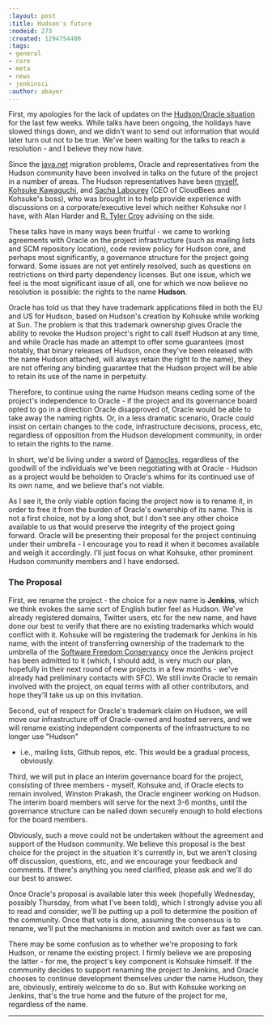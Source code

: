 ```yaml
---
:layout: post
:title: Hudson's future
:nodeid: 273
:created: 1294754400
:tags:
- general
- core
- meta
- news
- jenkinsci
:author: abayer
---
```

First, my apologies for the lack of updates on the [Hudson/Oracle situation](http://hudson-labs.org/content/whos-driving-thing) for
the last few weeks. While talks have been ongoing, the holidays have slowed
things down, and we didn't want to send out information that would later turn
out not to be true. We've been waiting for the talks to reach a resolution -
and I believe they now have.

Since the [java.net](http://www.java.net) migration problems, Oracle and representatives from the
Hudson community have been involved in talks on the future of the project in a
number of areas. The Hudson representatives have been [myself](http://twitter.com/abayer), [Kohsuke
Kawaguchi](http://twitter.com/kohsukekawa), and [Sacha Labourey](https://twitter.com/SachaLabourey)  (CEO of CloudBees and Kohsuke's boss), who was
brought in to help provide experience with discussions on a corporate/executive
level which neither Kohsuke nor I have, with Alan Harder and [R. Tyler Croy](http://twitter.com/agentdero)
advising on the side.

These talks have in many ways been fruitful - we came to working agreements
with Oracle on the project infrastructure (such as mailing lists and SCM
repository location), code review policy for Hudson core, and perhaps most
significantly, a governance structure for the project going forward. Some
issues are not yet entirely resolved, such as questions on restrictions on
third party dependency licenses. But one issue, which we feel is the most
significant issue of all, one for which we now believe no resolution is
possible: the rights to the name **Hudson**.

Oracle has told us that they have trademark applications filed in both the EU
and US for Hudson, based on Hudson's creation by Kohsuke while working at Sun.
The problem is that this trademark ownership gives Oracle the ability to revoke
the Hudson project's right to call itself Hudson at any time, and while Oracle
has made an attempt to offer some guarantees (most notably, that binary
releases of Hudson, once they've been released with the name Hudson attached,
will always retain the right to the name), they are not offering any binding
guarantee that the Hudson project will be able to retain its use of the name in
perpetuity.

Therefore, to continue using the name Hudson means ceding some of the project's
independence to Oracle - if the project and its governance board opted to go in
a direction Oracle disapproved of, Oracle would be able to take away the naming
rights. Or, in a less dramatic scenario, Oracle could insist on certain changes
to the code, infrastructure decisions, process, etc, regardless of opposition
from the Hudson development community, in order to retain the rights to the
name. 

In short, we'd be living under a sword of [Damocles](https://secure.wikimedia.org/wikipedia/en/wiki/Damocles), regardless of the goodwill
of the individuals we've been negotiating with at Oracle - Hudson as a project
would be beholden to Oracle's whims for its continued use of its own name, and
we believe that's not viable.
<!--break-->
As I see it, the only viable option facing the project now is to rename it, in
order to free it from the burden of Oracle's ownership of its name. This is not
a first choice, not by a long shot, but I don't see any other choice available
to us that would preserve the integrity of the project going forward. Oracle
will be presenting their proposal for the project continuing under their
umbrella - I encourage you to read it when it becomes available and weigh it
accordingly. I'll just focus on what Kohsuke, other prominent Hudson community
members and I have endorsed.

### The Proposal

First, we rename the project - the choice for a new name is **Jenkins**, which we
think evokes the same sort of English butler feel as Hudson. We've already
registered domains, Twitter users, etc for the new name, and have done our best
to verify that there are no existing trademarks which would conflict with it.
Kohsuke will be registering the trademark for Jenkins in his name, with the
intent of transferring ownership of the trademark to the umbrella of the
[Software Freedom Conservancy](http://www.sfconservancy.org/) once the Jenkins project has been admitted to it
(which, I should add, is very much our plan, hopefully in their next round of
new projects in a few months - we've already had preliminary contacts with
SFC). We still invite Oracle to remain involved with the project, on equal
terms with all other contributors, and hope they'll take us up on this
invitation.

Second, out of respect for Oracle's trademark claim on Hudson, we will move our
infrastructure off of Oracle-owned and hosted servers, and we will rename
existing independent components of the infrastructure to no longer use "Hudson"
- i.e., mailing lists, Github repos, etc. This would be a gradual process,
obviously. 

Third, we will put in place an interim governance board for the project,
consisting of three members - myself, Kohsuke and, if Oracle elects to remain
involved, Winston Prakash, the Oracle engineer working on Hudson. The interim
board members will serve for the next 3-6 months, until the governance
structure can be nailed down securely enough to hold elections for the board
members.

Obviously, such a move could not be undertaken without the agreement and
support of the Hudson community. We believe this proposal is the best choice
for the project in the situation it's currently in, but we aren't closing off
discussion, questions, etc, and we encourage your feedback and comments. If
there's anything you need clarified, please ask and we'll do our best to
answer.

Once Oracle's proposal is available later this week (hopefully Wednesday,
possibly Thursday, from what I've been told), which I strongly advise you all to 
read and consider, we'll be putting up a poll to determine the position of the 
community. Once that vote is done, assuming the consensus is to rename, we'll 
put the mechanisms in motion and switch over as fast we can.

There may be some confusion as to whether we're proposing to fork Hudson, or
rename the existing project. I firmly believe we are proposing the latter - for
me, the project's key component is Kohsuke himself. If the community decides to
support renaming the project to Jenkins, and Oracle chooses to continue
development themselves under the name Hudson, they are, obviously, entirely
welcome to do so. But with Kohsuke working on Jenkins, that's the true home and
the future of the project for me, regardless of the name.

----
